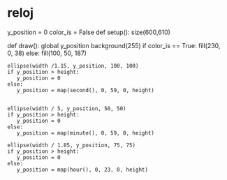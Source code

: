 # reloj
y_position = 0
color_is = False
def setup():
    size(600,610)
    
def draw():
    global y_position 
    background(255)
    if color_is == True:
       fill(230, 0, 38)
    else:
       fill(100, 50, 187)

    ellipse(width /1.15, y_position, 100, 100)
    if y_position > height:
       y_position = 0
    else:
       y_position = map(second(), 0, 59, 0, height)


    ellipse(width / 5, y_position, 50, 50)
    if y_position > height:
       y_position = 0
    else:
       y_position = map(minute(), 0, 59, 0, height)
       
    ellipse(width / 1.85, y_position, 75, 75)
    if y_position > height:
       y_position = 0
    else:
       y_position = map(hour(), 0, 23, 0, height)